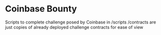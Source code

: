 # Coinbase Bounty

Scripts to complete challenge posed by Coinbase in /scripts 
/contracts are just copies of already deployed challenge contracts for ease of view 

